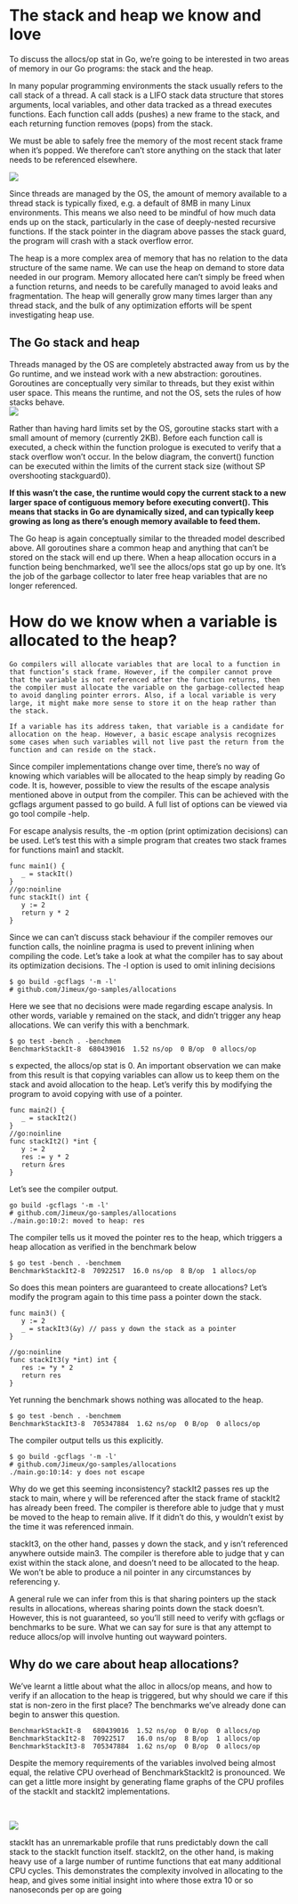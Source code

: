 # The stack and heap we know and love

To discuss the allocs/op stat in Go, we’re going to be interested in two areas of memory in our Go programs: the stack and the heap. <br>

In many popular programming environments the stack usually refers to the call stack of a thread. A call stack is a LIFO stack data structure that stores arguments, local variables, and other data tracked as a thread executes functions. Each function call adds (pushes) a new frame to the stack, and each returning function removes (pops) from the stack. <br>

We must be able to safely free the memory of the most recent stack frame when it’s popped. We therefore can’t store anything on the stack that later needs to be referenced elsewhere. <br>

![](./images/Screenshot_2.png)

Since threads are managed by the OS, the amount of memory available to a thread stack is typically fixed, e.g. a default of 8MB in many Linux environments. This means we also need to be mindful of how much data ends up on the stack, particularly in the case of deeply-nested recursive functions. If the stack pointer in the diagram above passes the stack guard, the program will crash with a stack overflow error. <br>

The heap is a more complex area of memory that has no relation to the data structure of the same name. We can use the heap on demand to store data needed in our program. Memory allocated here can’t simply be freed when a function returns, and needs to be carefully managed to avoid leaks and fragmentation. The heap will generally grow many times larger than any thread stack, and the bulk of any optimization efforts will be spent investigating heap use. <br>

## The Go stack and heap

Threads managed by the OS are completely abstracted away from us by the Go runtime, and we instead work with a new abstraction: goroutines. Goroutines are conceptually very similar to threads, but they exist within user space. This means the runtime, and not the OS, sets the rules of how stacks behave. <br>
![](./images/Screenshot_3.png)

Rather than having hard limits set by the OS, goroutine stacks start with a small amount of memory (currently 2KB). Before each function call is executed, a check within the function prologue is executed to verify that a stack overflow won’t occur. In the below diagram, the convert() function can be executed within the limits of the current stack size (without SP overshooting stackguard0). <br>

**If this wasn’t the case, the runtime would copy the current stack to a new larger space of contiguous memory before executing convert(). This means that stacks in Go are dynamically sized, and can typically keep growing as long as there’s enough memory available to feed them.** <br>

The Go heap is again conceptually similar to the threaded model described above. All goroutines share a common heap and anything that can’t be stored on the stack will end up there. When a heap allocation occurs in a function being benchmarked, we’ll see the allocs/ops stat go up by one. It’s the job of the garbage collector to later free heap variables that are no longer referenced. <br>

# How do we know when a variable is allocated to the heap?

```
Go compilers will allocate variables that are local to a function in that function’s stack frame. However, if the compiler cannot prove that the variable is not referenced after the function returns, then the compiler must allocate the variable on the garbage-collected heap to avoid dangling pointer errors. Also, if a local variable is very large, it might make more sense to store it on the heap rather than the stack.

If a variable has its address taken, that variable is a candidate for allocation on the heap. However, a basic escape analysis recognizes some cases when such variables will not live past the return from the function and can reside on the stack.
```

Since compiler implementations change over time, there’s no way of knowing which variables will be allocated to the heap simply by reading Go code. It is, however, possible to view the results of the escape analysis mentioned above in output from the compiler. This can be achieved with the gcflags argument passed to go build. A full list of options can be viewed via go tool compile -help. <br>

For escape analysis results, the -m option (print optimization decisions) can be used. Let’s test this with a simple program that creates two stack frames for functions main1 and stackIt. <br>

```
func main1() {
   _ = stackIt()
}
//go:noinline
func stackIt() int {
   y := 2
   return y * 2
}
```

Since we can can’t discuss stack behaviour if the compiler removes our function calls, the noinline pragma is used to prevent inlining when compiling the code. Let’s take a look at what the compiler has to say about its optimization decisions. The -l option is used to omit inlining decisions <br>

```
$ go build -gcflags '-m -l'
# github.com/Jimeux/go-samples/allocations
```

Here we see that no decisions were made regarding escape analysis. In other words, variable y remained on the stack, and didn’t trigger any heap allocations. We can verify this with a benchmark. <br>

```
$ go test -bench . -benchmem
BenchmarkStackIt-8  680439016  1.52 ns/op  0 B/op  0 allocs/op
```

s expected, the allocs/op stat is 0. An important observation we can make from this result is that copying variables can allow us to keep them on the stack and avoid allocation to the heap. Let’s verify this by modifying the program to avoid copying with use of a pointer. <br>

```
func main2() {
   _ = stackIt2()
}
//go:noinline
func stackIt2() *int {
   y := 2
   res := y * 2
   return &res
}
```

Let’s see the compiler output. <br>

```
go build -gcflags '-m -l'
# github.com/Jimeux/go-samples/allocations
./main.go:10:2: moved to heap: res
```

The compiler tells us it moved the pointer res to the heap, which triggers a heap allocation as verified in the benchmark below <br>

```
$ go test -bench . -benchmem
BenchmarkStackIt2-8  70922517  16.0 ns/op  8 B/op  1 allocs/op
```

So does this mean pointers are guaranteed to create allocations? Let’s modify the program again to this time pass a pointer down the stack. <br>

```
func main3() {
   y := 2
   _ = stackIt3(&y) // pass y down the stack as a pointer
}

//go:noinline
func stackIt3(y *int) int {
   res := *y * 2
   return res
}
```

Yet running the benchmark shows nothing was allocated to the heap. <br>

```
$ go test -bench . -benchmem
BenchmarkStackIt3-8  705347884  1.62 ns/op  0 B/op  0 allocs/op
```

The compiler output tells us this explicitly. <br>

```
$ go build -gcflags '-m -l'
# github.com/Jimeux/go-samples/allocations
./main.go:10:14: y does not escape
```

Why do we get this seeming inconsistency? stackIt2 passes res up the stack to main, where y will be referenced after the stack frame of stackIt2 has already been freed. The compiler is therefore able to judge that y must be moved to the heap to remain alive. If it didn’t do this, y wouldn’t exist by the time it was referenced inmain. <br>

stackIt3, on the other hand, passes y down the stack, and y isn’t referenced anywhere outside main3. The compiler is therefore able to judge that y can exist within the stack alone, and doesn’t need to be allocated to the heap. We won’t be able to produce a nil pointer in any circumstances by referencing y. <br>

A general rule we can infer from this is that sharing pointers up the stack results in allocations, whereas sharing points down the stack doesn’t. However, this is not guaranteed, so you’ll still need to verify with gcflags or benchmarks to be sure. What we can say for sure is that any attempt to reduce allocs/op will involve hunting out wayward pointers. <br>

## Why do we care about heap allocations?

We’ve learnt a little about what the alloc in allocs/op means, and how to verify if an allocation to the heap is triggered, but why should we care if this stat is non-zero in the first place? The benchmarks we’ve already done can begin to answer this question. <br>

```
BenchmarkStackIt-8   680439016  1.52 ns/op  0 B/op  0 allocs/op
BenchmarkStackIt2-8  70922517   16.0 ns/op  8 B/op  1 allocs/op
BenchmarkStackIt3-8  705347884  1.62 ns/op  0 B/op  0 allocs/op
```

Despite the memory requirements of the variables involved being almost equal, the relative CPU overhead of BenchmarkStackIt2 is pronounced. We can get a little more insight by generating flame graphs of the CPU profiles of the stackIt and stackIt2 implementations.

<br>

![](./images/Screenshot_4.png)

stackIt has an unremarkable profile that runs predictably down the call stack to the stackIt function itself. stackIt2, on the other hand, is making heavy use of a large number of runtime functions that eat many additional CPU cycles. This demonstrates the complexity involved in allocating to the heap, and gives some initial insight into where those extra 10 or so nanoseconds per op are going <br>

